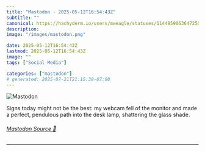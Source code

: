 ```yaml
---
title: "Mastodon - 2025-05-12T16:54:43Z"
subtitle: ""
canonical: https://hachyderm.io/users/mweagle/statuses/114495906364725079
description:
image: "/images/mastodon.png"

date: 2025-05-12T16:54:43Z
lastmod: 2025-05-12T16:54:43Z
image: ""
tags: ["Social Media"]

categories: ["mastodon"]
# generated: 2025-07-21T21:15:38-07:00
---
```

![Mastodon](/images/mastodon.png)

<p>Signs today might not be the best: my webcam fell of the monitor and made a perfect, pendulous path into the desk lamp, shattering the glass shade.</p>


###### [Mastodon Source 🐘](https://hachyderm.io/@mweagle/114495906364725079)

___
